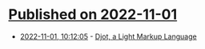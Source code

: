 # [Published on 2022-11-01](index.md)

* [2022-11-01, 10:12:05](https://lobste.rs/s/87hbtd/djot_light_markup_language) - [Djot, a Light Markup Language](https://djot.net)
